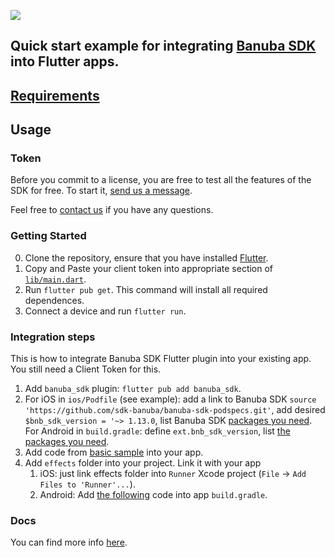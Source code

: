 [![](https://www.banuba.com/hubfs/Banuba_November2018/Images/Banuba%20SDK.png)](https://docs.banuba.com/)

## Quick start example for integrating [Banuba SDK](https://banuba.com/) into Flutter apps.  

## [Requirements](https://docs.banuba.com/face-ar-sdk-v1/overview/system_requirements)

## Usage

### Token
Before you commit to a license, you are free to test all the features of the SDK for free. To start it, [send us a message](https://www.banuba.com/facear-sdk/face-filters#form).  


Feel free to [contact us](https://docs.banuba.com/face-ar-sdk-v1/support) if you have any questions.

### Getting Started

0. Clone the repository, ensure that you have installed [Flutter](https://docs.flutter.dev/get-started/install).
1. Copy and Paste your client token into appropriate section of [`lib/main.dart`](lib/main.dart#L12).
2. Run `flutter pub get`. This command will install all required dependences.
3. Connect a device and run `flutter run`.

### Integration steps

This is how to integrate Banuba SDK Flutter plugin into your existing app. You still need a Client Token for this.

1. Add `banuba_sdk` plugin: `flutter pub add banuba_sdk`.
2. For iOS in `ios/Podfile` (see example): add a link to Banuba SDK `source 'https://github.com/sdk-banuba/banuba-sdk-podspecs.git'`, add 
desired `$bnb_sdk_version = '~> 1.13.0`, list Banuba SDK [packages you need](https://docs.banuba.com/face-ar-sdk-v1/core/tutorials/using_packages/).
For Android in `build.gradle`: define `ext.bnb_sdk_version`, list [the packages you need](https://docs.banuba.com/face-ar-sdk-v1/core/tutorials/using_packages/).
3. Add code from [basic sample](https://pub.dev/packages/banuba_sdk/example) into your app.
4. Add `effects` folder into your project. Link it with your app
    1. iOS: just link effects folder into `Runner` Xcode project (`File` -> `Add Files to 'Runner'...`).
    2. Android: Add [the following](android/app/build.gradle#L61) code into app `build.gradle`.

### Docs
You can find more info [here](https://docs.banuba.com/).

